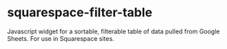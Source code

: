 # squarespace-filter-table
Javascript widget for a sortable, filterable table of data pulled from Google Sheets. For use in Squarespace sites.
